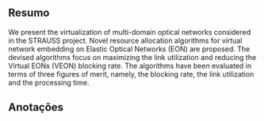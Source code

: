 ## Resumo

We present the virtualization of multi-domain optical networks considered in the STRAUSS project. Novel resource allocation algorithms for virtual network embedding on Elastic Optical Networks (EON) are proposed. The devised algorithms focus on maximizing the link utilization and reducing the Virtual EONs (VEON) blocking rate. The algorithms have been evaluated in terms of three figures of merit, namely, the blocking rate, the link utilization and the processing time.


## Anotações

